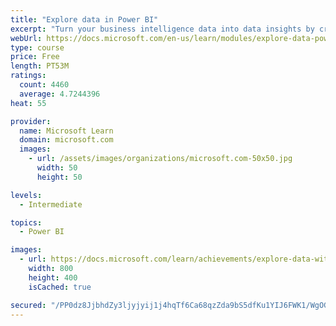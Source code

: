 ```yaml
---
title: "Explore data in Power BI"
excerpt: "Turn your business intelligence data into data insights by creating and configuring Power BI dashboards."
webUrl: https://docs.microsoft.com/en-us/learn/modules/explore-data-power-bi/
type: course
price: Free
length: PT53M
ratings:
  count: 4460
  average: 4.7244396
heat: 55

provider:
  name: Microsoft Learn
  domain: microsoft.com
  images:
    - url: /assets/images/organizations/microsoft.com-50x50.jpg
      width: 50
      height: 50

levels:
  - Intermediate

topics:
  - Power BI

images:
  - url: https://docs.microsoft.com/learn/achievements/explore-data-with-power-bi-desktop-social.png
    width: 800
    height: 400
    isCached: true

secured: "/PP0dz8JjbhdZy3ljyjyij1j4hqTf6Ca68qzZda9bS5dfKu1YIJ6FWK1/WgOGG8J7OGuzSRKqQ4s6HQOoPlmLSm5XGTrR79GtSbSUCfhhLDsvyp8u+adnkJlsYxli0FCiKtLzxYQPbRwvzG9Y4QnMChOxR8AkYmgvru4psM1OlGnDPIslA5pmB42SmORbWqd73K35ialpu9kw6Qr6FuJUurHGm1sodquoXvk8QHCgsXi3CJhWZwg6ib0GGoZWF+h4KDonccBrBAiU0+rx/hHa26+yzet2rUvY3h1uTeCainI9j6Q369tIY02zr/wZow8BGovL7LhfUZI2NcgYzr53X2L+omlyV0T0wo+3lZ5+eV37HUxEmVJ6rutNMlSSBWuZ3JgSMfjWdghLa6Ab19IvODBteFV+rhI/Vhle9xOf2k=;yPVi7wXOAOg3Xtjx/O3KoQ=="
---
```



